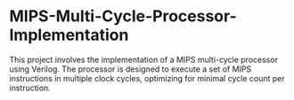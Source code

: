 # MIPS-Multi-Cycle-Processor-Implementation
This project involves the implementation of a MIPS multi-cycle processor using Verilog. The processor is designed to execute a set of MIPS instructions in multiple clock cycles, optimizing for minimal cycle count per instruction.
